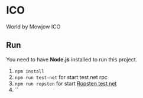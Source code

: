# ICO
World by Mowjow ICO

## Run
You need to have **Node.js** installed to run this project.
1. `npm install`
2. `npm run test-net` for start test net rpc
3. `npm run ropsten` for start [Ropsten test net](https://ropsten.etherscan.io/)
4. ``